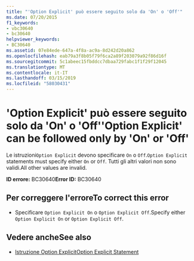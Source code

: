 ```yaml
---
title: "'Option Explicit' può essere seguito solo da 'On' o 'Off'"
ms.date: 07/20/2015
f1_keywords:
- vbc30640
- bc30640
helpviewer_keywords:
- BC30640
ms.assetid: 07e84ede-647a-4f8a-ac9a-8d242d20a862
ms.openlocfilehash: eab79a3f8b05f79f6ca2a89f203079a92f86d16f
ms.sourcegitcommit: 5c1abeec15fbddcc7dbaa729fabc1f1f29f12045
ms.translationtype: MT
ms.contentlocale: it-IT
ms.lasthandoff: 03/15/2019
ms.locfileid: "58030431"
---
```

# <a name="option-explicit-can-be-followed-only-by-on-or-off"></a><span data-ttu-id="f3075-102">'Option Explicit' può essere seguito solo da 'On' o 'Off'</span><span class="sxs-lookup"><span data-stu-id="f3075-102">'Option Explicit' can be followed only by 'On' or 'Off'</span></span>
<span data-ttu-id="f3075-103">Le istruzioni`Option Explicit` devono specificare `On` o `Off`.</span><span class="sxs-lookup"><span data-stu-id="f3075-103">`Option Explicit` statements must specify either `On` or `Off`.</span></span> <span data-ttu-id="f3075-104">Tutti gli altri valori non sono validi.</span><span class="sxs-lookup"><span data-stu-id="f3075-104">All other values are invalid.</span></span>  
  
 <span data-ttu-id="f3075-105">**ID errore:** BC30640</span><span class="sxs-lookup"><span data-stu-id="f3075-105">**Error ID:** BC30640</span></span>  
  
## <a name="to-correct-this-error"></a><span data-ttu-id="f3075-106">Per correggere l'errore</span><span class="sxs-lookup"><span data-stu-id="f3075-106">To correct this error</span></span>  
  
-   <span data-ttu-id="f3075-107">Specificare `Option Explicit On` o `Option Explicit Off`.</span><span class="sxs-lookup"><span data-stu-id="f3075-107">Specify either `Option Explicit On` or `Option Explicit Off`.</span></span>  
  
## <a name="see-also"></a><span data-ttu-id="f3075-108">Vedere anche</span><span class="sxs-lookup"><span data-stu-id="f3075-108">See also</span></span>

- [<span data-ttu-id="f3075-109">Istruzione Option Explicit</span><span class="sxs-lookup"><span data-stu-id="f3075-109">Option Explicit Statement</span></span>](../../visual-basic/language-reference/statements/option-explicit-statement.md)
